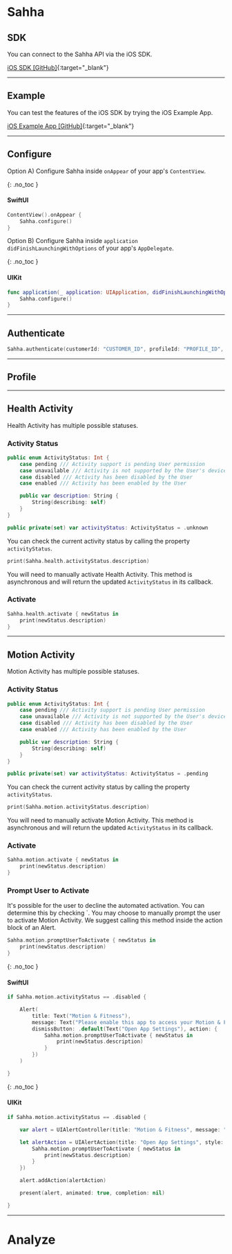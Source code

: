 # Sahha

## SDK

You can connect to the Sahha API via the iOS SDK.

[iOS SDK [GitHub]](https://github.com/sahha-ai/sahha-swift){:target="\_blank"}

---

## Example

You can test the features of the iOS SDK by trying the iOS Example App.

[iOS Example App [GitHub]](https://github.com/sahha-ai/sahha-example-ios){:target="\_blank"}

---

## Configure

Option A) Configure Sahha inside `onAppear` of your app's `ContentView`.

{: .no_toc }

#### SwiftUI

```swift
ContentView().onAppear {
    Sahha.configure()
}
```

Option B) Configure Sahha inside `application didFinishLaunchingWithOptions` of your app's `AppDelegate`.

{: .no_toc }

#### UIKit

```swift
func application(_ application: UIApplication, didFinishLaunchingWithOptions launchOptions: [UIApplication.LaunchOptionsKey : Any]? = nil) -> Bool {
    Sahha.configure()
}
```

---

## Authenticate

```swift
Sahha.authenticate(customerId: "CUSTOMER_ID", profileId: "PROFILE_ID", token: "TOKEN")
```

---

## Profile



---

## Health Activity

Health Activity has multiple possible statuses.

### Activity Status

```swift
public enum ActivityStatus: Int {
    case pending /// Activity support is pending User permission
    case unavailable /// Activity is not supported by the User's device
    case disabled /// Activity has been disabled by the User
    case enabled /// Activity has been enabled by the User

    public var description: String {
        String(describing: self)
    }
}

public private(set) var activityStatus: ActivityStatus = .unknown
```

You can check the current activity status by calling the property `activityStatus`.

```swift
print(Sahha.health.activityStatus.description)
```

You will need to manually activate Health Activity. This method is asynchronous and will return the updated `ActivityStatus` in its callback.

### Activate

```swift
Sahha.health.activate { newStatus in
    print(newStatus.description)
}
```

---

## Motion Activity

Motion Activity has multiple possible statuses.

### Activity Status

```swift
public enum ActivityStatus: Int {
    case pending /// Activity support is pending User permission
    case unavailable /// Activity is not supported by the User's device
    case disabled /// Activity has been disabled by the User
    case enabled /// Activity has been enabled by the User

    public var description: String {
        String(describing: self)
    }
}

public private(set) var activityStatus: ActivityStatus = .pending
```

You can check the current activity status by calling the property `activityStatus`.

```swift
print(Sahha.motion.activityStatus.description)
```

You will need to manually activate Motion Activity. This method is asynchronous and will return the updated `ActivityStatus` in its callback.

### Activate

```swift
Sahha.motion.activate { newStatus in
    print(newStatus.description)
}
```

### Prompt User to Activate

It's possible for the user to decline the automated activation. You can determine this by checking `. You may choose to manually prompt the user to activate Motion Activity. We suggest calling this method inside the action block of an Alert.

```swift
Sahha.motion.promptUserToActivate { newStatus in
    print(newStatus.description)
}
```

{: .no_toc }

#### SwiftUI

```swift
if Sahha.motion.activityStatus == .disabled {

    Alert(
        title: Text("Motion & Fitness"),
        message: Text("Please enable this app to access your Motion & Fitness data"),
        dismissButton: .default(Text("Open App Settings"), action: {
            Sahha.motion.promptUserToActivate { newStatus in
                print(newStatus.description)
            }
        })
    )

}
```

{: .no_toc }

#### UIKit

```swift
if Sahha.motion.activityStatus == .disabled {

    var alert = UIAlertController(title: "Motion & Fitness", message: "Please enable this app to access your Motion & Fitness data", preferredStyle: .alert)

    let alertAction = UIAlertAction(title: "Open App Settings", style: .default, handler: { _ in
        Sahha.motion.promptUserToActivate { newStatus in
            print(newStatus.description)
        }
    })

    alert.addAction(alertAction)

    present(alert, animated: true, completion: nil)

}
```

---

# Analyze
